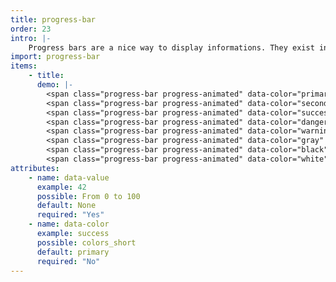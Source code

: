```yaml
---
title: progress-bar
order: 23
intro: |-
    Progress bars are a nice way to display informations. They exist in different colors, with or without animation. Values go from 0 to 100. To add an animation on load of the page, add the class <code>progress-animated</code>.
import: progress-bar
items:
    - title: 
      demo: |-
        <span class="progress-bar progress-animated" data-color="primary" data-value="42"></span>
        <span class="progress-bar progress-animated" data-color="secondary" data-value="23"></span>
        <span class="progress-bar progress-animated" data-color="success" data-value="70"></span>
        <span class="progress-bar progress-animated" data-color="danger" data-value="55"></span>
        <span class="progress-bar progress-animated" data-color="warning" data-value="30"></span>
        <span class="progress-bar progress-animated" data-color="gray" data-value="82"></span>
        <span class="progress-bar progress-animated" data-color="black" data-value="12"></span>
        <span class="progress-bar progress-animated" data-color="white" data-value="64"></span>
attributes:
    - name: data-value
      example: 42
      possible: From 0 to 100
      default: None
      required: "Yes"
    - name: data-color
      example: success
      possible: colors_short
      default: primary
      required: "No"
---
```

